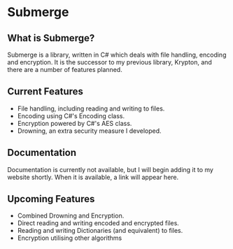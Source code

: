 # Submerge

## What is Submerge?
Submerge is a library, written in C# which deals with file handling, encoding and encryption. It is the successor to my previous library, Krypton, and there are a number of features planned.

## Current Features
- File handling, including reading and writing to files.
- Encoding using C#'s Encoding class.
- Encryption powered by C#'s AES class.
- Drowning, an extra security measure I developed.

## Documentation
Documentation is currently not available, but I will begin adding it to my website shortly. When it is available, a link will appear here.

## Upcoming Features
- Combined Drowning and Encryption.
- Direct reading and writing encoded and encrypted files.
- Reading and writing Dictionaries (and equivalent) to files.
- Encryption utilising other algorithms
